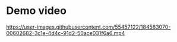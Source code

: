 # Demo video


https://user-images.githubusercontent.com/55457122/184583070-00602682-3c1e-4d4c-91d2-50ace031f6a6.mp4

